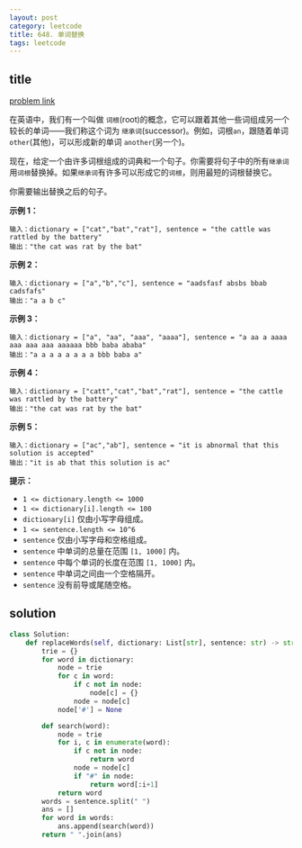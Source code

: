 ```yaml
---
layout: post
category: leetcode
title: 648. 单词替换
tags: leetcode
---
```

## title
[problem link](https://leetcode-cn.com/problems/replace-words/)

在英语中，我们有一个叫做 `词根`(root)的概念，它可以跟着其他一些词组成另一个较长的单词——我们称这个词为 `继承词`(successor)。例如，词根`an`，跟随着单词 `other`(其他)，可以形成新的单词 `another`(另一个)。

现在，给定一个由许多词根组成的词典和一个句子。你需要将句子中的所有`继承词`用`词根`替换掉。如果`继承词`有许多可以形成它的`词根`，则用最短的词根替换它。

你需要输出替换之后的句子。

 

**示例 1：**

```
输入：dictionary = ["cat","bat","rat"], sentence = "the cattle was rattled by the battery"
输出："the cat was rat by the bat"
```

**示例 2：**

```
输入：dictionary = ["a","b","c"], sentence = "aadsfasf absbs bbab cadsfafs"
输出："a a b c"
```

**示例 3：**

```
输入：dictionary = ["a", "aa", "aaa", "aaaa"], sentence = "a aa a aaaa aaa aaa aaa aaaaaa bbb baba ababa"
输出："a a a a a a a a bbb baba a"
```

**示例 4：**

```
输入：dictionary = ["catt","cat","bat","rat"], sentence = "the cattle was rattled by the battery"
输出："the cat was rat by the bat"
```

**示例 5：**

```
输入：dictionary = ["ac","ab"], sentence = "it is abnormal that this solution is accepted"
输出："it is ab that this solution is ac"
```

 

**提示：**

- `1 <= dictionary.length <= 1000`
- `1 <= dictionary[i].length <= 100`
- `dictionary[i]` 仅由小写字母组成。
- `1 <= sentence.length <= 10^6`
- `sentence` 仅由小写字母和空格组成。
- `sentence` 中单词的总量在范围 `[1, 1000]` 内。
- `sentence` 中每个单词的长度在范围 `[1, 1000]` 内。
- `sentence` 中单词之间由一个空格隔开。
- `sentence` 没有前导或尾随空格。

## solution
```python
class Solution:
    def replaceWords(self, dictionary: List[str], sentence: str) -> str:
        trie = {}
        for word in dictionary:
            node = trie
            for c in word:
                if c not in node:
                    node[c] = {}
                node = node[c]
            node['#'] = None

        def search(word):
            node = trie
            for i, c in enumerate(word):
                if c not in node:
                    return word
                node = node[c]
                if "#" in node:
                    return word[:i+1]
            return word
        words = sentence.split(" ")
        ans = []
        for word in words:
            ans.append(search(word))
        return " ".join(ans)
```

